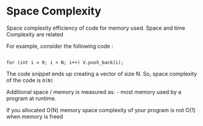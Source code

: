 # Space Complexity


Space complexity efficiency of  code for memory used.
Space and time Complexity are related

For example, consider the following code :

```vector<int> V;

for (int i = 0; i < N; i++) V.push_back(i);
```


The code snippet ends up creating a vector of size N. So, space complexity of the code is 
```O(N)```

Additional space / memory is measured as:
       - most memory used by a program at runtime. 

If you allocated O(N) memory
space complexity of your program is not O(1) when memory is freed